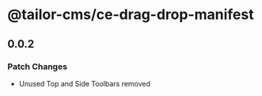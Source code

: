 # @tailor-cms/ce-drag-drop-manifest

## 0.0.2

### Patch Changes

- Unused Top and Side Toolbars removed

